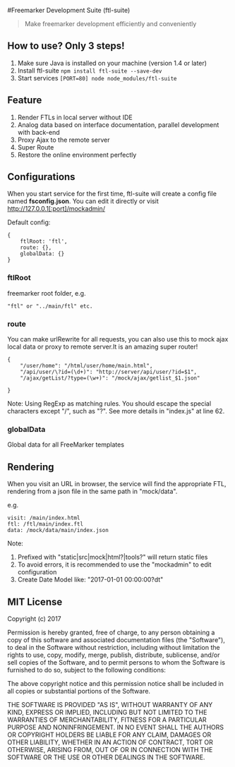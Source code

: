 #Freemarker Development Suite (ftl-suite)
> Make freemarker development efficiently and conveniently

## How to use? Only 3 steps!
1. Make sure Java is installed on your machine (version 1.4 or later)
2. Install ftl-suite `npm install ftl-suite --save-dev`
3. Start services `[PORT=80] node node_modules/ftl-suite`

## Feature
1. Render FTLs in local server without IDE
2. Analog data based on interface documentation, parallel development with back-end
3. Proxy Ajax to the remote server
4. Super Route
5. Restore the online environment perfectly

## Configurations
When you start service for the first time, ftl-suite will create a config file named **fsconfig.json**. You can edit it directly or visit http://127.0.0.1[:port]/mockadmin/

Default config:
```
{
    ftlRoot: 'ftl',
    route: {},
    globalData: {}
}
```

### ftlRoot
freemarker root folder, e.g.
```
"ftl" or "../main/ftl" etc.
```

### route
You can make urlRewrite for all requests, you can also use this to mock ajax local data or proxy to remote server.It is an amazing super router!
```
{
    "/user/home": "/html/user/home/main.html",
    "/api/user/\?id=(\d+)": "http://server/api/user/?id=$1",
    "/ajax/getList/?type=(\w+)": "/mock/ajax/getlist_$1.json"
    
}
```
Note: Using RegExp as matching rules. You should escape the special characters except "/", such as "?". See more details in "index.js" at line 62.

### globalData
Global data for all FreeMarker templates

## Rendering
When you visit an URL in browser, the service will find the appropriate FTL, rendering from a json file in the same path in "mock/data".

e.g.

```
visit: /main/index.html
ftl: /ftl/main/index.ftl
data: /mock/data/main/index.json
```

Note:

1. Prefixed with "static|src|mock|html?|tools?" will return static files
2. To avoid errors, it is recommended to use the "mockadmin" to edit configuration
3. Create Date Model like: "2017-01-01 00:00:00?dt"

## MIT License

Copyright (c) 2017

Permission is hereby granted, free of charge, to any person obtaining a copy
of this software and associated documentation files (the "Software"), to deal
in the Software without restriction, including without limitation the rights
to use, copy, modify, merge, publish, distribute, sublicense, and/or sell
copies of the Software, and to permit persons to whom the Software is
furnished to do so, subject to the following conditions:

The above copyright notice and this permission notice shall be included in all
copies or substantial portions of the Software.

THE SOFTWARE IS PROVIDED "AS IS", WITHOUT WARRANTY OF ANY KIND, EXPRESS OR
IMPLIED, INCLUDING BUT NOT LIMITED TO THE WARRANTIES OF MERCHANTABILITY,
FITNESS FOR A PARTICULAR PURPOSE AND NONINFRINGEMENT. IN NO EVENT SHALL THE
AUTHORS OR COPYRIGHT HOLDERS BE LIABLE FOR ANY CLAIM, DAMAGES OR OTHER
LIABILITY, WHETHER IN AN ACTION OF CONTRACT, TORT OR OTHERWISE, ARISING FROM,
OUT OF OR IN CONNECTION WITH THE SOFTWARE OR THE USE OR OTHER DEALINGS IN THE
SOFTWARE.